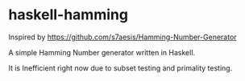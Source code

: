 # haskell-hamming
Inspired by https://github.com/s7aesis/Hamming-Number-Generator

A simple Hamming Number generator written in Haskell.

It is Inefficient right now due to subset testing and primality testing.
